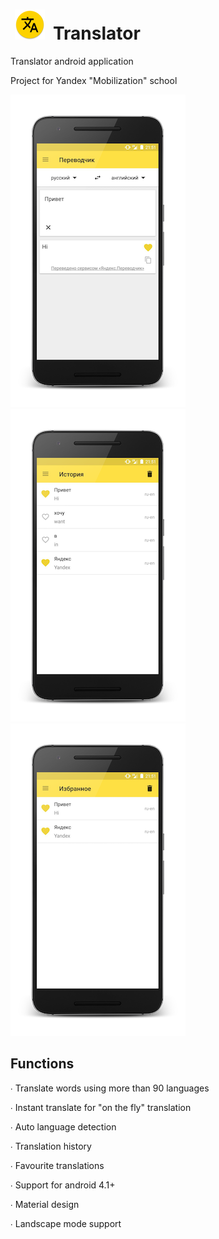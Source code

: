 #  ![Icon](https://github.com/chichkanov/Yandex_Translate/blob/master/static/icon.png)  Translator 

Translator android application 

Project for Yandex "Mobilization" school

![Translate](https://github.com/chichkanov/Yandex_Translate/blob/master/static/translate_example.png) 
![History](https://github.com/chichkanov/Yandex_Translate/blob/master/static/history_screen.png) 
![Favourites](https://github.com/chichkanov/Yandex_Translate/blob/master/static/fav_screen.png) 

## Functions

∙ Translate words using more than 90 languages

∙ Instant translate for "on the fly" translation

∙ Auto language detection

∙ Translation history 

∙ Favourite translations

∙ Support for android 4.1+

∙ Material design

∙ Landscape mode support

